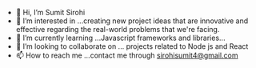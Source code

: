- 👋 Hi, I’m Sumit Sirohi 
- 👀 I’m interested in ...creating new project ideas that are innovative and effective regarding the real-world problems that we're facing.
- 🌱 I’m currently learning ...Javascript frameworks and libraries...
- 💞️ I’m looking to collaborate on ... projects related to Node js and React
- 📫 How to reach me ...contact me through sirohisumit4@gmail.com

<!---
S78648/S78648 is a ✨ special ✨ repository because its `README.md` (this file) appears on your GitHub profile.
You can click the Preview link to take a look at your changes.
--->
